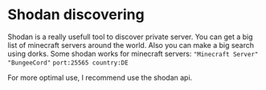 # Shodan discovering
Shodan is a really usefull tool to discover private server.
You can get a big list of minecraft servers around the world.
Also you can make a big search using dorks.
Some shodan works for minecraft servers:
` "Minecraft Server" `
` "BungeeCord" `
` port:25565 country:DE `

For more optimal use, I recommend use the shodan api.
